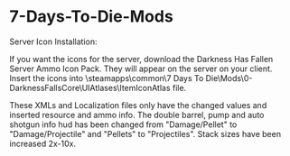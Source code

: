 # 7-Days-To-Die-Mods
Server Icon Installation:

If you want the icons for the server, download the Darkness Has Fallen Server Ammo Icon Pack. They will appear on the server on your client.
Insert the icons into \steamapps\common\7 Days To Die\Mods\0-DarknessFallsCore\UIAtlases\ItemIconAtlas file.


These XMLs and Localization files only have the changed values and inserted resource and ammo info. The double barrel, pump and auto shotgun info hud has been changed from "Damage/Pellet" to "Damage/Projectile" and "Pellets" to "Projectiles". Stack sizes have been increased 2x-10x. 
